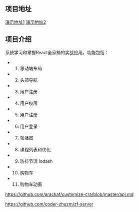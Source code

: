 ## 项目地址

[演示地址1](https://react-ts-practice.vercel.app/)
[演示地址2](http://zfkt.zhuzm.icu/)

## 项目介绍
系统学习和掌握React全家桶的实战应用，功能包括： 


- 1. 移动端布局
- 2. 头部导航
- 3. 用户注册
- 4. 用户权限
- 5. 用户注册
- 6. 用户登录
- 7. 轮播图
- 8. 课程列表和优化
- 9. 防抖节流 lodash
- 10. 购物车
- 11. 购物车动画

https://github.com/arackaf/customize-cra/blob/master/api.md

https://github.com/coder-zhuzm/zf-server
